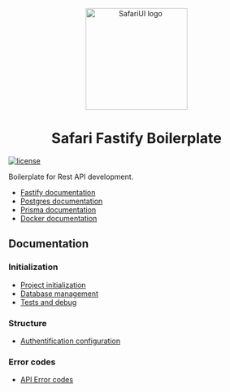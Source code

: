 <!-- markdownlint-disable-next-line -->
<p align="center">
    <img width="200" src="https://raw.githubusercontent.com/SafariLib/.github/main/assets/logo.png" alt="SafariUI logo">
</p>
<h1 align="center">Safari Fastify Boilerplate</h1>

[![license](https://img.shields.io/badge/license-MIT-blue.svg)](./LICENSE)

Boilerplate for Rest API development.

-   [Fastify documentation](https://fastify.dev/docs/latest/)
-   [Postgres documentation](https://www.postgresql.org/docs/)
-   [Prisma documentation](https://www.prisma.io/docs)
-   [Docker documentation](https://docs.docker.com/)

## Documentation

### Initialization

-   [Project initialization](./doc/initialization.md)
-   [Database management](./doc/prisma.md)
-   [Tests and debug](./doc/tests_and_debug.md)

### Structure

-   [Authentification configuration](./doc/auth_config.md)

### Error codes

-   [API Error codes](./doc/api_error_codes.md)
